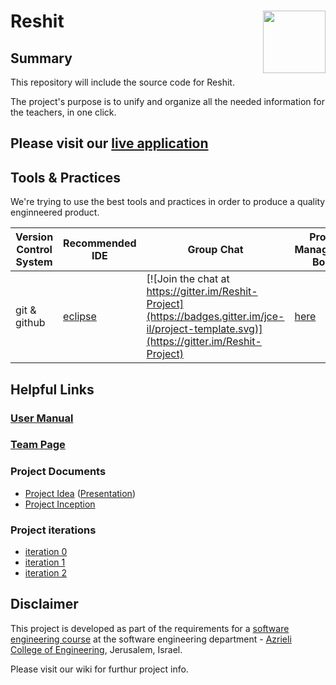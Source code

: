 <h1>Reshit
<img align="right" src="http://www.tilboshet.co.il/images/itempics/52c47dbda520V_small.jpg" width="100" height="100"/>
</h1>

## Summary

This repository will include the source code for Reshit.

The project's purpose is to unify and organize all the needed information for the teachers, in one click. 


## Please visit our [live application](https://adhdshop.co.il/wp-content/uploads/2016/08/Schedule.jpg)


## Tools & Practices
We're trying to use the best tools and practices in order to produce a quality enginneered product.

|Version Control System|Recommended IDE|Group Chat|Project Management Board|Issues|Documnetation|Project Course Status|License|
|--|--|--|--|--|--|--|--|
|git & github|[eclipse](http://www.eclipse.org/downloads/eclipse-packages/)|[![Join the chat at https://gitter.im/Reshit-Project](https://badges.gitter.im/jce-il/project-template.svg)](https://gitter.im/Reshit-Project)|[here](https://github.com/danielhaffuta/Reshit-Project/projects/1?add_cards_query=is%3Aopen)|[![GitHub issues](https://img.shields.io/github/issues/jce-il/project-template.svg?style=flat)](https://github.com/danielhaffuta/Reshit-Project/issues)|[Wiki](https://github.com/danielhaffuta/Reshit-Project/wiki)|Inception|[![License](https://badges.frapsoft.com/os/mit/mit.svg?v=102)](https://github.com/danielhaffuta/Reshit-Project/blob/master/LICENSE)|

<!-- More badges and links for future development
| Current Release         | [![Current Version](https://img.shields.io/github/release/jce-il/project-template.svg?style=flat)](https://github.com/danielhaffuta/Reshit-Project/releases) |
|  
| Contributors            | [![GitHub contributors](https://img.shields.io/github/contributors/cdnjs/cdnjs.svg)](https://github.com/danielhaffuta/Reshit-Project/graphs/contributors)|
| Security                | [![Known Vulnerabilities](https://snyk.io/test/github/jce-il/project-template/badge.svg)](https://snyk.io/test/github/jce-il/project-template) |
-->

## Helpful Links

### [User Manual](../../wiki/User-manual)

### [Team Page](../../wiki/Team)

### Project Documents
- [Project Idea](docs/idea.pdf) ([Presentation](docs/idea-slides.pdf))
- [Project Inception](../../wiki/Inception)

### Project iterations
- [iteration 0](https://github.com/danielhaffuta/Reshit-Project/wiki/Iteration0-ZFR)<br>
- [iteration 1](https://github.com/danielhaffuta/Reshit-Project/wiki/Iteration1-DB_Forms-MVP)
- [iteration 2](https://github.com/danielhaffuta/Reshit-Project/wiki/Iteration2-Principal_Page)

## Disclaimer
This project is developed as part of the requirements for a [software engineering course](https://github.com/jce-il/se-class/wiki) at the software engineering department - [Azrieli College of Engineering](http://www.jce.ac.il/), Jerusalem, Israel.

Please visit our wiki for furthur project info.
